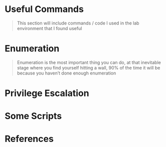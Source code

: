 # Useful Commands

> This section will include commands / code I used in the lab environment that I found useful

# Enumeration

> Enumeration is the most important thing you can do, at that inevitable stage where you find yourself hitting a wall, 90% of the time it will be because you haven’t done enough enumeration

# Privilege Escalation

# Some Scripts

# References
